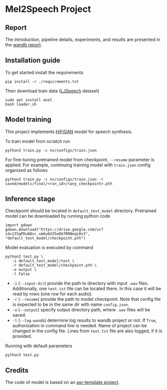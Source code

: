 # Mel2Speech Project

## Report

The introduction, pipeline details, experiments, and results are presented in the [wandb report](https://wandb.ai/practice-cifar/nv_project/reports/Vocoder-Project--Vmlldzo2MTMwNDM4).

## Installation guide

To get started install the requirements
```shell
pip install -r ./requirements.txt
```

Then download train data ([LJSpeech](https://keithito.com/LJ-Speech-Dataset/) dataset)
```shell
sudo apt install axel
bash loader.sh
```

## Model training

This project implements [HiFiGAN](https://arxiv.org/abs/2010.05646) model for speech synthesis.

To train model from scratch run
```shell
python3 train.py -c nv/configs/train.json
```

For fine-tuning pretrained model from checkpoint, `--resume` parameter is applied.
For example, continuing training model with `train.json` config organized as follows
```shell
python3 train.py -c nv/configs/train.json -r saved/models/final/<run_id>/<any_checkpoint>.pth
```

## Inference stage

Checkpoint should be located in `default_test_model` directory. Pretrained model can be downloaded by running python code
```python3
import gdown
gdown.download("https://drive.google.com/uc?id=1I5qPDu6Bsc_xm6u6U35e867RRNeqi0v3", "default_test_model/checkpoint.pth")
```

Model evaluation is executed by command
```shell
python3 test.py \
   -i default_test_model/test \
   -r default_test_model/checkpoint.pth \
   -o output \
   -l False
```

- `-i` (`--input-dir`) provide the path to directory with input `.wav` files. Additionally, one `text.txt` file can be located there. In this case it will be read by rows (one row for each audio).
- `-r` (`--resume`) provide the path to model checkpoint. Note that config file is expected to be in the same dir with name `config.json`.
- `-o` (`--output`) specify output directory path, where `.wav` files will be saved.
- `-l` (`--log-wandb`) determine log results to wandb project or not. If `True`, authorization in command line is needed. Name of project can be changed in the config file. Lines from `text.txt` file are also logged, if it is provided.

Running with default parameters
```shell
python3 test.py
```

## Credits

The code of model is based on an [asr-template project](https://github.com/WrathOfGrapes/asr_project_template).
